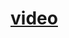 # [video](https://youtu.be/zPObUTmiCzk?list=PLA1FTfKBAEX4hblYoH6mnq0zsie2w6Wif)



[data types]: https://en.wikipedia.org/wiki/C_data_types
[github code]: https://github.com/portfoliocourses/c-example-code/blob/main/variables.c